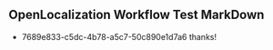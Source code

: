 ## OpenLocalization Workflow Test MarkDown
* 7689e833-c5dc-4b78-a5c7-50c890e1d7a6 
thanks!<!--HONumber=Mar16_HO2-->
